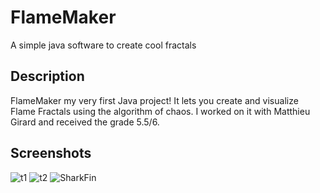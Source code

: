 # FlameMaker
A simple java software to create cool fractals

## Description
FlameMaker my very first Java project! It lets you create and visualize Flame Fractals using the algorithm of chaos. I worked on it with Matthieu Girard and received the grade 5.5/6.

## Screenshots
![t1](https://github.com/RobinGenolet/FlameMaker/blob/master/screenshots/t1.png)
![t2](https://github.com/RobinGenolet/FlameMaker/blob/master/screenshots/t2.jpg)
![SharkFin](https://github.com/RobinGenolet/FlameMaker/blob/master/screenshots/FlameMaker.png)
